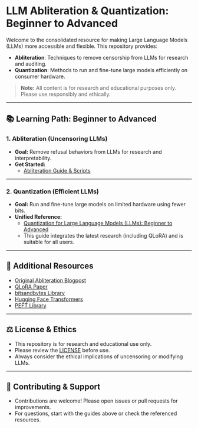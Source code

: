 # LLM Abliteration & Quantization: Beginner to Advanced

Welcome to the consolidated resource for making Large Language Models (LLMs) more accessible and flexible. This repository provides:
- **Abliteration**: Techniques to remove censorship from LLMs for research and auditing.
- **Quantization**: Methods to run and fine-tune large models efficiently on consumer hardware.

> **Note:** All content is for research and educational purposes only. Please use responsibly and ethically.

---

## 📚 Learning Path: Beginner to Advanced

### 1. **Abliteration (Uncensoring LLMs)**
- **Goal:** Remove refusal behaviors from LLMs for research and interpretability.
- **Get Started:**
  - [Abliteration Guide & Scripts](./abliteration/README.md)

---

### 2. **Quantization (Efficient LLMs)**
- **Goal:** Run and fine-tune large models on limited hardware using fewer bits.
- **Unified Reference:**
  - [Quantization for Large Language Models (LLMs): Beginner to Advanced](./quantization/quantization_all_levels.md)
  - This guide integrates the latest research (including QLoRA) and is suitable for all users.

---

## 🔗 Additional Resources
- [Original Abliteration Blogpost](https://huggingface.co/blog/mlabonne/abliteration)
- [QLoRA Paper](https://arxiv.org/abs/2305.14314)
- [bitsandbytes Library](https://github.com/TimDettmers/bitsandbytes)
- [Hugging Face Transformers](https://github.com/huggingface/transformers)
- [PEFT Library](https://github.com/huggingface/peft)

---

## ⚖️ License & Ethics
- This repository is for research and educational use only.
- Please review the [LICENSE](./LICENSE) before use.
- Always consider the ethical implications of uncensoring or modifying LLMs.

---

## 👋 Contributing & Support
- Contributions are welcome! Please open issues or pull requests for improvements.
- For questions, start with the guides above or check the referenced resources. 